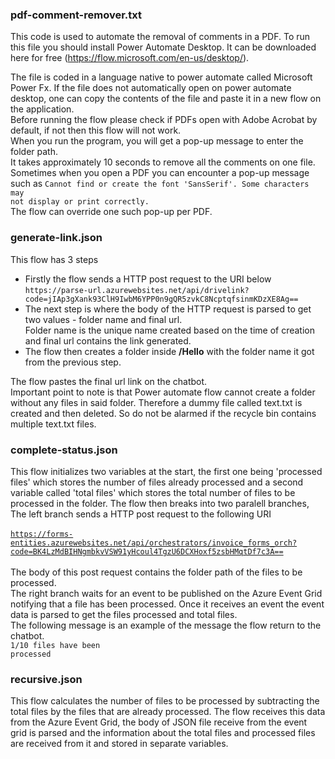 ### pdf-comment-remover.txt
This code is used to automate the removal of comments in a PDF.
To run this file you should install Power Automate Desktop. It can be downloaded here for free (<https://flow.microsoft.com/en-us/desktop/>). 

The file is coded in a language native to power automate called Microsoft Power Fx. 
If the file does not automatically open on power automate desktop, one can copy the contents of the file and paste it in a new flow on the application.  
Before running the flow please check if PDFs open with Adobe Acrobat by default, if not then this flow will not work. <br>
When you run the program, you will get a pop-up message to enter the folder path.<br>It takes approximately 10 seconds to remove all the comments on one file.
Sometimes when you open a PDF you can encounter a pop-up message such as
    <code>Cannot find or create the font 'SansSerif'. Some characters may not display or print correctly.</code><br>
The flow can override one such pop-up per PDF.    

### generate-link.json
This flow has 3 steps
<ul>
  <li>Firstly the flow sends a HTTP post request to the URI below
    <br><code>https://parse-url.azurewebsites.net/api/drivelink?code=jIAp3gXank93ClH9IwbM6YPP0n9gQR5zvkC8NcptqfsinmKDzXE8Ag==</code><br>     
    </li>
  <li>The next step is where the body of the HTTP request is parsed to get two values - folder name and final url.
     <br>Folder name is the unique name created based on the time of creation and final url contains the link generated.</li>
  <li>The flow then creates a folder inside <b>/Hello</b> with the folder name it got from the previous step. </li>
</ul>
The flow pastes the final url link on the chatbot.<br>
Important point to note is that Power automate flow cannot create a folder without any files in said folder. Therefore a dummy file called text.txt is created and then deleted.
So do not be alarmed if the recycle bin contains multiple text.txt files.

### complete-status.json
This flow initializes two variables at the start, the first one being 'processed files' which stores the number of files already processed and a second variable called 'total files' which stores the total number of files to be processed in the folder.
The flow then breaks into two paralell branches,
<br>The left branch sends a HTTP post request to the following URI <br><br><code>https://forms-entities.azurewebsites.net/api/orchestrators/invoice_forms_orch?code=BK4LzMdBIHNgmbkvVSW91yHcoul4TgzU6DCXHoxf5zsbHMqtDf7c3A==</code><br><br>
The body of this post request contains the folder path of the files to be processed.
<br>The right branch waits for an event to be published on the Azure Event Grid notifying that a file has been processed. Once it receives an event the event data is parsed to get the files processed and total files. <br>The following message is an example of the message the flow return to the chatbot. 
<br><code>1/10 files have been processed</code>  

### recursive.json
This flow calculates the number of files to be processed by subtracting the total files by the files that are already processed. The flow receives this data from the Azure Event Grid, the body of JSON file receive from the event grid is parsed and the information about the total files and processed files are received from it and stored in separate variables.


